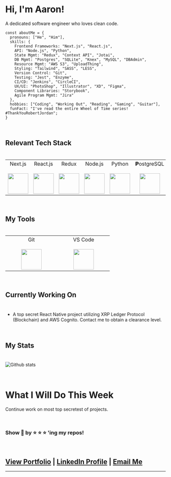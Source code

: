 # Hi, I'm Aaron!

A dedicated software engineer who loves clean code.

```
const aboutMe = {
  pronouns: ["He", "Him"],
  skills: {
    Frontend Frameworks: "Next.js", "React.js",  
    API: "Node.js", "Python",
    State Mgmt: "Redux", "Context API", "Jotai",
    DB Mgmt: "Postgres", "SQLite", "Knex", "MySQL", "DBAdmin",
    Resource Mgmt: "AWS S3", "UploadThing",
    Styling: "Tailwind", "SASS", "LESS",
    Version Control: "Git",
    Testing: "Jest", "Enzyme",
    CI/CD: "Jenkins", "CircleCI",
    UX/UI: "PhotoShop", "Illustrator", "XD", "Figma",
    Component Libraries: "Storybook",
    Agile Program Mgmt: "Jira"
  },
  hobbies: ["Coding", "Working Out", "Reading", "Gaming", "Guitar"],
  funFact: "I've read the entire Wheel of Time series! #ThankYouRobertJordan";
}
```

<br>

## Relevant Tech Stack

#

<table>
  <tbody>
    <tr valign="top">
      <td width="25%" align="center">
        <span>Next.js</span><br><br>
        <img height="64px" src="https://cdn.svgporn.com/logos/nextjs-icon.svg">
      </td>
      <td width="25%" align="center">
        <span>React.js</span><br><br>
        <img height="64px" src="https://cdn.svgporn.com/logos/react.svg">
      </td>
      <td width="25%" align="center">
        <span>Redux</span><br><br>
        <img height="64px" src="https://cdn.svgporn.com/logos/redux.svg">
      </td>
      <td width="25%" align="center">
        <span>Node.js</span><br><br>
        <img height="64px" src="https://cdn.svgporn.com/logos/nodejs-icon.svg">
      </td>
      <td width="25%" align="center">
        <span>Python</span><br><br>
        <img height="64px" src="https://cdn.svgporn.com/logos/python.svg">
      </td>
      <td width="25%" align="center">
        <span>𝗣ostgreSQL</span><br><br>
        <img height="64px" src="https://cdn.svgporn.com/logos/postgresql.svg">
      </td>
    </tr>
  </tbody>
</table>

<br>

## My Tools

#

<table>
  <tbody>
    <tr valign="top">
      <td width="25%" align="center">
        <span>Git</span><br><br>
        <img height="64px" src="https://cdn.svgporn.com/logos/git-icon.svg">
      </td>
      <td width="25%" align="center">
        <span>VS Code</span><br><br>
        <img height="64px" src="https://cdn.svgporn.com/logos/visual-studio-code.svg">
      </td>
    </tr>
  </tbody>
</table>

<br>

## Currently Working On

#

- A top secret React Native project utilizing XRP Ledger Protocol (Blockchain) and AWS Cognito. Contact me to obtain a clearance level.

<br>

## My Stats

#

![Github stats](https://github-readme-stats.vercel.app/api?username=ajohnson1031&show_icons=true&hide_border=true)

<br>

# What I Will Do This Week

Continue work on most top secretest of projects.

<br>

### Show 💖 by ⭐ ⭐ ⭐ 'ing my repos!

<br>

## <a href="https://ajfs.me" _target="_blank">View Portfolio</a> | <a href="https://www.linkedin.com/in/aaron-johnson-webdev/" _target="_blank">LinkedIn Profile</a> | <a href="mailto:aaron@ajfs.me?subject=You Rock! Join us." _target="_blank">Email Me</a>

---
